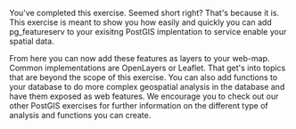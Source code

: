 You've completed this exercise. Seemed short right? That's because it is. This exercise is meant to show you how easily and quickly you can add pg_featureserv to your exisitng PostGIS implentation to service enable your spatial data. 

From here you can now add these features as layers to your web-map. Common implementations are OpenLayers or Leaflet. That get's into topics that are beyond the scope of this exercise. You can also add functions to your database to do more complex geospatial analysis in the database and have them exposed as web features. We encourage you to check out our other PostGIS exercises for further information on the different type of analysis and functions you can create.